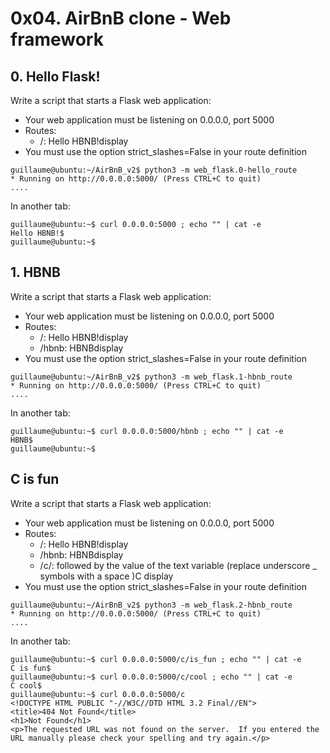 # 0x04. AirBnB clone - Web framework
## 0. Hello Flask!

Write a script that starts a Flask web application:

   - Your web application must be listening on 0.0.0.0, port 5000
   - Routes:
       - /: Hello HBNB!display
   - You must use the option strict_slashes=False in your route definition

```
guillaume@ubuntu:~/AirBnB_v2$ python3 -m web_flask.0-hello_route
* Running on http://0.0.0.0:5000/ (Press CTRL+C to quit)
....
```

In another tab:
```
guillaume@ubuntu:~$ curl 0.0.0.0:5000 ; echo "" | cat -e
Hello HBNB!$
guillaume@ubuntu:~$
```

## 1. HBNB


Write a script that starts a Flask web application:

   - Your web application must be listening on 0.0.0.0, port 5000
   - Routes:
       - /: Hello HBNB!display
       - /hbnb: HBNBdisplay
   - You must use the option strict_slashes=False in your route definition

```
guillaume@ubuntu:~/AirBnB_v2$ python3 -m web_flask.1-hbnb_route
* Running on http://0.0.0.0:5000/ (Press CTRL+C to quit)
....
```
In another tab:

```
guillaume@ubuntu:~$ curl 0.0.0.0:5000/hbnb ; echo "" | cat -e
HBNB$
guillaume@ubuntu:~$ 
```

## C is fun

Write a script that starts a Flask web application:

   - Your web application must be listening on 0.0.0.0, port 5000
   - Routes:
       - /: Hello HBNB!display
       - /hbnb: HBNBdisplay
       - /c/<text>:  followed by the value of the text variable (replace underscore _ symbols with a space )C display
   - You must use the option strict_slashes=False in your route definition

```
guillaume@ubuntu:~/AirBnB_v2$ python3 -m web_flask.2-hbnb_route
* Running on http://0.0.0.0:5000/ (Press CTRL+C to quit)
....
```
In another tab:

```
guillaume@ubuntu:~$ curl 0.0.0.0:5000/c/is_fun ; echo "" | cat -e
C is fun$
guillaume@ubuntu:~$ curl 0.0.0.0:5000/c/cool ; echo "" | cat -e
C cool$
guillaume@ubuntu:~$ curl 0.0.0.0:5000/c
<!DOCTYPE HTML PUBLIC "-//W3C//DTD HTML 3.2 Final//EN">
<title>404 Not Found</title>
<h1>Not Found</h1>
<p>The requested URL was not found on the server.  If you entered the URL manually please check your spelling and try again.</p> 
```
